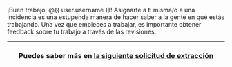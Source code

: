 ¡Buen trabajo, @{{ user.username }}! Asignarte a ti misma/o a una incidencia es una estupenda manera de hacer saber a la gente en qué estás trabajando. Una vez que empieces a trabajar, es importante obtener feedback sobre tu trabajo a través de las revisiones.

<hr>
<h3 align="center">Puedes saber más en <a href="{{ url }}">la siguiente solicitud de extracción</a> </h3>

